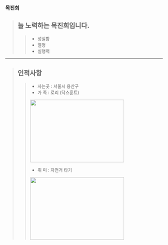### 목진희
> ## 늘 노력하는 목진희입니다.
> > * 성실함
> > * 열정
> > * 실행력   
   
----------------------------------   
   
> ## 인적사항
> > * 사는곳 : 서울시 용산구
> > * 가  족 : 로리 (닥스훈트)
> > <img width="300px" height="200px" src="https://github.com/Jin-tonix/Jin-tonix/assets/166350807/cac9030e-c140-44cd-b31a-db35d3fb1e81"/>
> >
> > * 취  미 : 자전거 타기
> > <img width="300px" height="200px" src="https://github.com/Jin-tonix/Jin-tonix/assets/166350807/46ac3fb3-bee9-4054-a7cc-4a45e35fca35"/>

